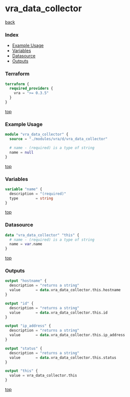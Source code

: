# vra_data_collector

[back](../vra.md)

### Index

- [Example Usage](#example-usage)
- [Variables](#variables)
- [Datasource](#datasource)
- [Outputs](#outputs)

### Terraform

```terraform
terraform {
  required_providers {
    vra = ">= 0.3.5"
  }
}
```

[top](#index)

### Example Usage

```terraform
module "vra_data_collector" {
  source = "./modules/vra/d/vra_data_collector"

  # name - (required) is a type of string
  name = null
}
```

[top](#index)

### Variables

```terraform
variable "name" {
  description = "(required)"
  type        = string
}
```

[top](#index)

### Datasource

```terraform
data "vra_data_collector" "this" {
  # name - (required) is a type of string
  name = var.name
}
```

[top](#index)

### Outputs

```terraform
output "hostname" {
  description = "returns a string"
  value       = data.vra_data_collector.this.hostname
}

output "id" {
  description = "returns a string"
  value       = data.vra_data_collector.this.id
}

output "ip_address" {
  description = "returns a string"
  value       = data.vra_data_collector.this.ip_address
}

output "status" {
  description = "returns a string"
  value       = data.vra_data_collector.this.status
}

output "this" {
  value = vra_data_collector.this
}
```

[top](#index)
